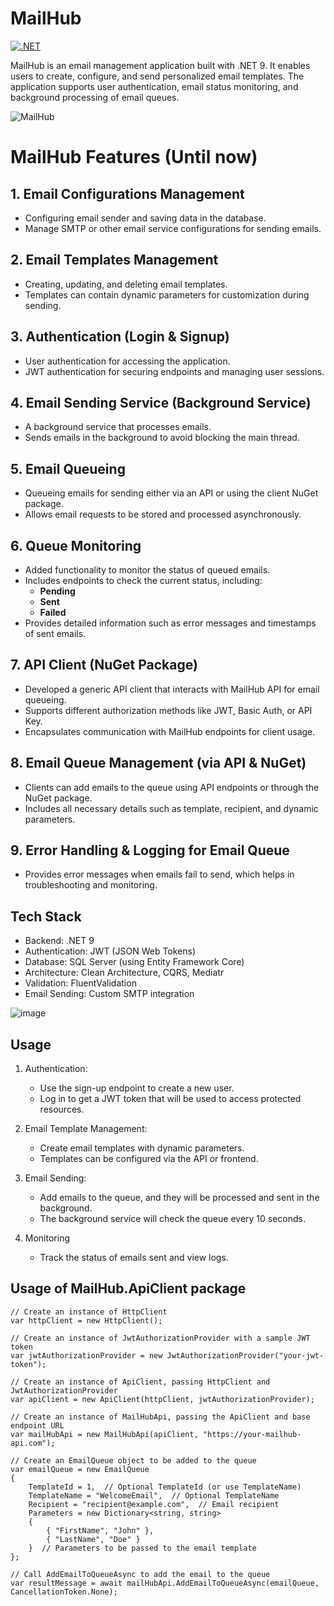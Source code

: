 # MailHub

[![.NET](https://github.com/ziedrebhi/MailHub/actions/workflows/dotnet.yml/badge.svg?branch=master)](https://github.com/ziedrebhi/MailHub/actions/workflows/dotnet.yml)

MailHub is an email management application built with .NET 9. It enables users to create, configure, and send personalized email templates. The application supports user authentication, email status monitoring, and background processing of email queues.

![MailHub](https://github.com/user-attachments/assets/9ef3d18d-943d-4249-b54c-1149a0b6e481)


# MailHub Features (Until now)

## 1. Email Configurations Management
- Configuring email sender and saving data in the database.
- Manage SMTP or other email service configurations for sending emails.

## 2. Email Templates Management
- Creating, updating, and deleting email templates.
- Templates can contain dynamic parameters for customization during sending.

## 3. Authentication (Login & Signup)
- User authentication for accessing the application.
- JWT authentication for securing endpoints and managing user sessions.

## 4. Email Sending Service (Background Service)
- A background service that processes emails.
- Sends emails in the background to avoid blocking the main thread.

## 5. Email Queueing
- Queueing emails for sending either via an API or using the client NuGet package.
- Allows email requests to be stored and processed asynchronously.

## 6. Queue Monitoring
- Added functionality to monitor the status of queued emails.
- Includes endpoints to check the current status, including:
  - **Pending**
  - **Sent**
  - **Failed**
- Provides detailed information such as error messages and timestamps of sent emails.

## 7. API Client (NuGet Package)
- Developed a generic API client that interacts with MailHub API for email queueing.
- Supports different authorization methods like JWT, Basic Auth, or API Key.
- Encapsulates communication with MailHub endpoints for client usage.

## 8. Email Queue Management (via API & NuGet)
- Clients can add emails to the queue using API endpoints or through the NuGet package.
- Includes all necessary details such as template, recipient, and dynamic parameters.

## 9. Error Handling & Logging for Email Queue
- Provides error messages when emails fail to send, which helps in troubleshooting and monitoring.


## Tech Stack

- Backend: .NET 9
- Authentication: JWT (JSON Web Tokens)
- Database: SQL Server (using Entity Framework Core)
- Architecture: Clean Architecture, CQRS, Mediatr
- Validation: FluentValidation
- Email Sending: Custom SMTP integration
  
![image](https://github.com/user-attachments/assets/75e6b28f-398c-4546-9c18-8c2bd872da93)

## Usage
 1.  Authentication:
     -  Use the sign-up endpoint to create a new user.
     - Log in to get a JWT token that will be used to access protected resources.
2. Email Template Management:
    -  Create email templates with dynamic parameters.
    -  Templates can be configured via the API or frontend.
3. Email Sending:
    -  Add emails to the queue, and they will be processed and sent in the background.
    -  The background service will check the queue every 10 seconds.

4. Monitoring
    - Track the status of emails sent and view logs.
  
## Usage of MailHub.ApiClient package 
 

    // Create an instance of HttpClient
    var httpClient = new HttpClient();

    // Create an instance of JwtAuthorizationProvider with a sample JWT token
    var jwtAuthorizationProvider = new JwtAuthorizationProvider("your-jwt-token");

    // Create an instance of ApiClient, passing HttpClient and JwtAuthorizationProvider
    var apiClient = new ApiClient(httpClient, jwtAuthorizationProvider);

    // Create an instance of MailHubApi, passing the ApiClient and base endpoint URL
    var mailHubApi = new MailHubApi(apiClient, "https://your-mailhub-api.com");

    // Create an EmailQueue object to be added to the queue
    var emailQueue = new EmailQueue
    {
        TemplateId = 1,  // Optional TemplateId (or use TemplateName)
        TemplateName = "WelcomeEmail",  // Optional TemplateName
        Recipient = "recipient@example.com",  // Email recipient
        Parameters = new Dictionary<string, string> 
        {
            { "FirstName", "John" },
            { "LastName", "Doe" }
        }  // Parameters to be passed to the email template
    };

    // Call AddEmailToQueueAsync to add the email to the queue
    var resultMessage = await mailHubApi.AddEmailToQueueAsync(emailQueue, CancellationToken.None);

